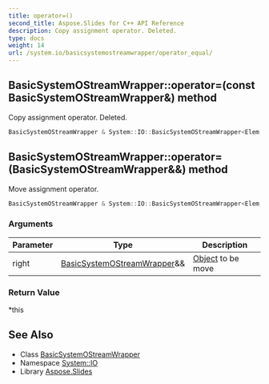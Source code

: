 ```yaml
---
title: operator=()
second_title: Aspose.Slides for C++ API Reference
description: Copy assignment operator. Deleted.
type: docs
weight: 14
url: /system.io/basicsystemostreamwrapper/operator_equal/
---
```

## BasicSystemOStreamWrapper::operator=(const BasicSystemOStreamWrapper\&) method


Copy assignment operator. Deleted.

```cpp
BasicSystemOStreamWrapper & System::IO::BasicSystemOStreamWrapper<Elem, Traits>::operator=(const BasicSystemOStreamWrapper &)=delete
```

## BasicSystemOStreamWrapper::operator=(BasicSystemOStreamWrapper\&&) method


Move assignment operator.

```cpp
BasicSystemOStreamWrapper & System::IO::BasicSystemOStreamWrapper<Elem, Traits>::operator=(BasicSystemOStreamWrapper &&right) noexcept
```


### Arguments

| Parameter | Type | Description |
| --- | --- | --- |
| right | [BasicSystemOStreamWrapper](../)\&& | [Object](../../../system/object/) to be move |

### Return Value

*this

## See Also

* Class [BasicSystemOStreamWrapper](../)
* Namespace [System::IO](../../)
* Library [Aspose.Slides](../../../)